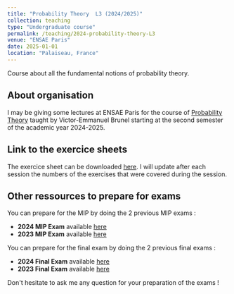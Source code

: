 ```yaml
---
title: "Probability Theory  L3 (2024/2025)"
collection: teaching
type: "Undergraduate course"
permalink: /teaching/2024-probability-theory-L3
venue: "ENSAE Paris"
date: 2025-01-01
location: "Palaiseau, France"
---
```


Course about all the fundamental notions of probability theory.


## About organisation

I may be giving some lectures at ENSAE Paris for the course of [Probability Theory](https://www.ensae.fr/courses/113) taught by Victor-Emmanuel Brunel starting at the second semester of the academic year 2024-2025. 

## Link to the exercice sheets 


 The exercice sheet can be downloaded [here](https://samymekk.github.io/files/Probability-Theory-TD/TD-Probas.pdf). I will update after each session the numbers of the exercises that were covered during the session.

  



## Other ressources to prepare for exams

You can prepare for the MIP by doing the 2 previous MIP exams : 

- **2024 MIP Exam** available [here](https://samymekk.github.io/files/Probability-Theory-TD/MIP-Probability-Theory-2024.pdf)
- **2023 MIP Exam** available [here](https://samymekk.github.io/files/Probability-Theory-TD/MIP-Probability-Theory-2023.pdf)

You can prepare for the final exam by doing the 2 previous final exams :

-  **2024 Final Exam** available [here](https://samymekk.github.io/files/Probability-Theory-TD/Exam-ProbabilityTheory-2024.pdf)
-  **2023 Final Exam** available [here](https://samymekk.github.io/files/Probability-Theory-TD/Exam-Probability-Theory-2023.pdf)



Don't hesitate to ask me any question for your preparation of the exams !


